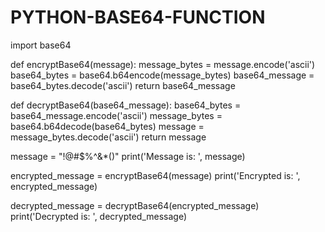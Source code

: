 # PYTHON-BASE64-FUNCTION


import base64

def encryptBase64(message):
    message_bytes = message.encode('ascii')
    base64_bytes = base64.b64encode(message_bytes)
    base64_message = base64_bytes.decode('ascii')
    return base64_message

def decryptBase64(base64_message):
    base64_bytes = base64_message.encode('ascii')
    message_bytes = base64.b64decode(base64_bytes)
    message = message_bytes.decode('ascii')
    return message

message = "!@#$%^&*()"
print('Message is: ', message)

encrypted_message = encryptBase64(message)
print('Encrypted is: ', encrypted_message)

decrypted_message = decryptBase64(encrypted_message)
print('Decrypted is: ', decrypted_message)
